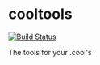 # cooltools

[![Build Status](https://travis-ci.org/sergpolly/cooloop.svg?branch=master)](https://travis-ci.org/sergpolly/cooloop)

The tools for your .cool's

